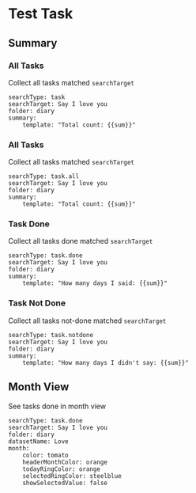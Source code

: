# Test Task

## Summary
### All Tasks
Collect all tasks matched `searchTarget`
``` tracker
searchType: task
searchTarget: Say I love you
folder: diary
summary:
    template: "Total count: {{sum}}"
```

### All Tasks
Collect all tasks matched `searchTarget`
``` tracker
searchType: task.all
searchTarget: Say I love you
folder: diary
summary:
    template: "Total count: {{sum}}"
```

### Task Done
Collect all tasks done matched `searchTarget`
``` tracker
searchType: task.done
searchTarget: Say I love you
folder: diary
summary:
    template: "How many days I said: {{sum}}"
```

### Task Not Done
Collect all tasks not-done matched `searchTarget`
``` tracker
searchType: task.notdone
searchTarget: Say I love you
folder: diary
summary:
    template: "How many days I didn't say: {{sum}}"
```

## Month View
See tasks done in month view
``` tracker
searchType: task.done
searchTarget: Say I love you
folder: diary
datasetName: Love
month:
    color: tomato
    headerMonthColor: orange
    todayRingColor: orange
    selectedRingColor: steelblue
    showSelectedValue: false
```